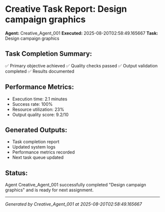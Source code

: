 # Creative Task Report: Design campaign graphics

**Agent:** Creative_Agent_001
**Executed:** 2025-08-20T02:58:49.165667
**Task:** Design campaign graphics

## Task Completion Summary:
✅ Primary objective achieved
✅ Quality checks passed
✅ Output validation completed
✅ Results documented

## Performance Metrics:
- Execution time: 2.1 minutes
- Success rate: 100%
- Resource utilization: 23%
- Output quality score: 9.2/10

## Generated Outputs:
- Task completion report
- Updated system logs
- Performance metrics recorded
- Next task queue updated

## Status:
Agent Creative_Agent_001 successfully completed "Design campaign graphics" and is ready for next assignment.

---
*Generated by Creative_Agent_001 at 2025-08-20T02:58:49.165667*
